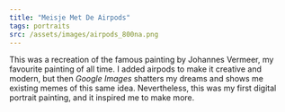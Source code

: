 ```yaml
---
title: "Meisje Met De Airpods"
tags: portraits
src: /assets/images/airpods_800na.png
---
```

This was a recreation of the famous painting by Johannes Vermeer, my favourite painting of all time. I added airpods to make it creative and modern, but then *Google Images* shatters my dreams and shows me existing memes of this same idea. Nevertheless, this was my first digital portrait painting, and it inspired me to make more.